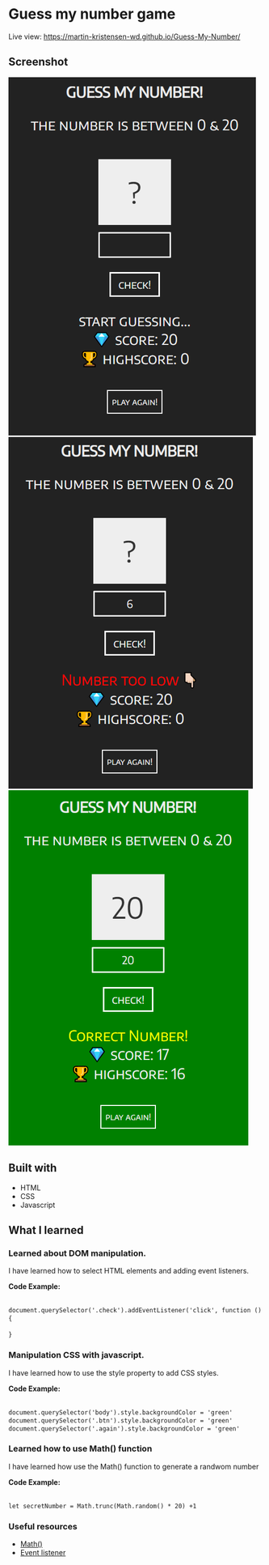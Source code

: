 # Guess my number game

Live view: https://martin-kristensen-wd.github.io/Guess-My-Number/


## Screenshot

![](Capture1.PNG)
![](Capture2.PNG)
![](Capture3.PNG)

## Built with

- HTML
- CSS 
- Javascript


## What I learned

### Learned about DOM manipulation. 

I have learned how to select HTML elements and adding event listeners. 

**Code Example:** 
<pre><code>
document.querySelector('.check').addEventListener('click', function () {
  
}
</code></pre>


### Manipulation CSS with javascript. 

I have learned how to use the style property to add CSS styles.

**Code Example:**
<pre><code>
document.querySelector('body').style.backgroundColor = 'green'
document.querySelector('.btn').style.backgroundColor = 'green'
document.querySelector('.again').style.backgroundColor = 'green'
</code></pre>

### Learned how to use Math() function

I have learned how use the Math() function to generate a randwom number

**Code Example:**

<pre><code>
let secretNumber = Math.trunc(Math.random() * 20) +1
</code></pre>

### Useful resources

- [Math()](https://developer.mozilla.org/en-US/docs/Web/JavaScript/Reference/Global_Objects/Math)
- [Event listener](https://developer.mozilla.org/en-US/docs/Web/API/EventListener)
